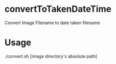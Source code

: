 # convertToTakenDateTime
Convert Image Filename to date taken filename

# Usage 
 ./convert.sh [image directory's absolute path]
